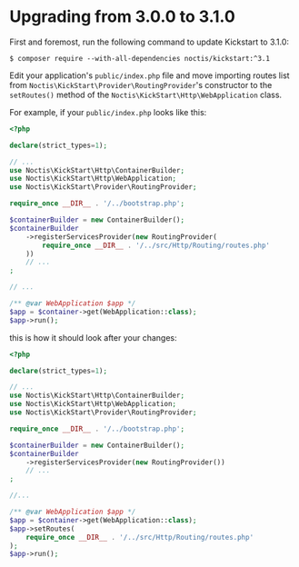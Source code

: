 # Upgrading from 3.0.0 to 3.1.0

First and foremost, run the following command to update Kickstart to 3.1.0:

```shell
$ composer require --with-all-dependencies noctis/kickstart:^3.1
```

Edit your application's `public/index.php` file and move importing routes list from 
`Noctis\KickStart\Provider\RoutingProvider`'s constructor to the `setRoutes()` method of the 
`Noctis\KickStart\Http\WebApplication` class.

For example, if your `public/index.php` looks like this:

```php
<?php

declare(strict_types=1);

// ...
use Noctis\KickStart\Http\ContainerBuilder;
use Noctis\KickStart\Http\WebApplication;
use Noctis\KickStart\Provider\RoutingProvider;

require_once __DIR__ . '/../bootstrap.php';

$containerBuilder = new ContainerBuilder();
$containerBuilder
    ->registerServicesProvider(new RoutingProvider(
        require_once __DIR__ . '/../src/Http/Routing/routes.php'
    ))
    // ...
;

// ...

/** @var WebApplication $app */
$app = $container->get(WebApplication::class);
$app->run();
```

this is how it should look after your changes:

```php
<?php

declare(strict_types=1);

// ...
use Noctis\KickStart\Http\ContainerBuilder;
use Noctis\KickStart\Http\WebApplication;
use Noctis\KickStart\Provider\RoutingProvider;

require_once __DIR__ . '/../bootstrap.php';

$containerBuilder = new ContainerBuilder();
$containerBuilder
    ->registerServicesProvider(new RoutingProvider())
    // ...
;

//...

/** @var WebApplication $app */
$app = $container->get(WebApplication::class);
$app->setRoutes(
    require_once __DIR__ . '/../src/Http/Routing/routes.php'
);
$app->run();
```